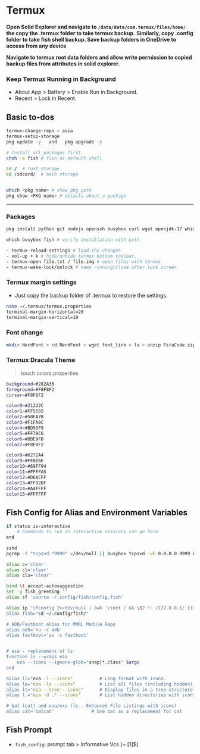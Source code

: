 # Termux

**Open Solid Explorer and navigate to `/data/data/com.termux/files/home/` the copy the .termux folder to take termux backup.**
**Similarly, copy .config folder to take fish shell backup. Save backup folders in OneDrive to access from any device**

**Navigate to termux root data folders and allow write permission to copied backup files from attributes in solid explorer.**

### Keep Termux Running in Background
- About App > Battery > Enable Run in Background.
- Recent > Lock in Recent.

## Basic to-dos

```bash
termux-change-repo > asia
termux-setup-storage
pkg update -y   and   pkg upgrade -y

# Install all packages first
chsh -s fish # fish as default shell 

cd /  # root storage 
cd /sdcard/  # main storage


which <pkg name> # show pkg path
pkg show <PKG name> # details about a package
```

___

### Packages

```bash
pkg install python git nodejs openssh busybox curl wget openjdk-17 which fish eza bat tree -y # alias cat = bat

which busybox fish # verify installation with path
```


```bash
- termux-reload-settings # load the changes
- vol-up + k # hide/unhide termux bottom toolbar.
- termux-open file.txt / file.img # open files with termux
- termux-wake-lock/unlock # keep running/close after lock screen 
```

### Termux margin settings

- Just copy the backup folder of .termux to restore the settings.

```bash
nano ~/.termux/termux.properties
terminal-margin-horizontal=20
terminal-margin-vertical=10
```

### Font change

```bash
mkdir NerdFont > cd NerdFont > wget font_link > ls > unzip FiraCode.zip > rename mv font.ttf ~/.termux
```

### Termux Dracula Theme

>touch colors.properties

```bash
background=#282A36
foreground=#F8F8F2
cursor=#F8F8F2

color0=#21222C
color1=#FF5555
color2=#50FA7B
color3=#F1FA8C
color4=#BD93F9
color5=#FF79C6
color6=#8BE9FD
color7=#F8F8F2

color8=#6272A4
color9=#FF6E6E
color10=#69FF94
color11=#FFFFA5
color12=#D6ACFF
color13=#FF92DF
color14=#A4FFFF
color15=#FFFFFF
```

## Fish Config for Alias and Environment Variables

```bash
if status is-interactive
    # Commands to run in interactive sessions can go here
end

sshd
pgrep -f "tcpsvd.*9999" >/dev/null || busybox tcpsvd -vE 0.0.0.0 9999 busybox ftpd -w /sdcard &  # & - run in background (for any foreground tasks)

alias c='clear'
alias cl='clear'
alias cls='clear'

bind \t accept-autosuggestion
set -g fish_greeting ""
alias sf 'source ~/.config/fish/config.fish'

alias ip "ifconfig 2>/dev/null | awk '/inet / && \$2 !~ /127.0.0.1/ {i>
alias fish="cd ~/.config/fish/"

# ADB/Fastboot alias for MMRL Module Repo
alias adb='su -c adb'
alias fastboot='su -c fastboot'


# eza - replacement of ls
function ls --wraps eza
    eza --icons --ignore-glob="snap|*.class" $argv
end

alias ll="eza -l --icons"          # Long format with icons.
alias la="eza -la --icons"         # List all files (including hidden) with icons.
alias lt="eza --tree --icons"      # Display files in a tree structure with icons.
alias l.="eza -d .* --icons"       # List hidden directories with icons.

# bat (cat) and eza/exa (ls - Enhanced File Listings with icons)
alias cat='batcat'              # Use bat as a replacement for cat

```

## Fish Prompt
- `fish_config`: prompt tab > Informative Vcs (~ [1]$)
